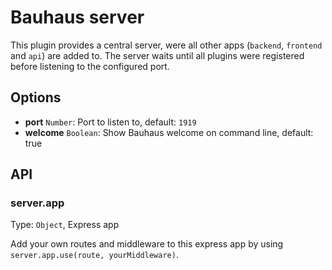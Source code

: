 # Bauhaus server

This plugin provides a central server, were all other apps (`backend`, `frontend` and `api`) are added to. The server waits until all plugins were registered before listening to the configured port.

## Options

* **port** `Number`: Port to listen to, default: `1919`
* **welcome** `Boolean`: Show Bauhaus welcome on command line, default: true

## API

### server.app

Type: `Object`, Express app

Add your own routes and middleware to this express app by using `server.app.use(route, yourMiddleware)`.